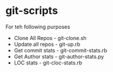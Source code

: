 # git-scripts
For teh following purposes
* Clone All Repos - git-clone.sh
* Update all repos - git-up.rb
* Get commit stats - git-commit-stats.rb
* Get Author stats - git-author-stats.py
* LOC stats        - git-cloc-stats.rb
